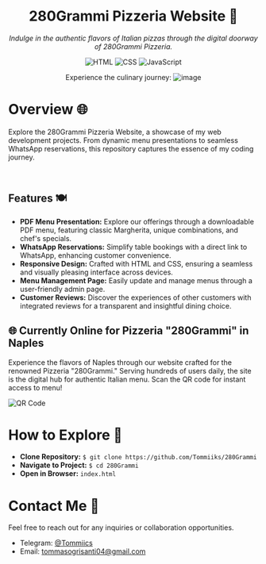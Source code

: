 <div align="center">

<h1>280Grammi Pizzeria Website 🍕</h1>

<em>Indulge in the authentic flavors of Italian pizzas through the digital doorway of 280Grammi Pizzeria.</em>

![HTML](https://img.shields.io/badge/HTML-E34F26?style=for-the-badge&logo=html5&logoColor=white) ![CSS](https://img.shields.io/badge/CSS-1572B6?style=for-the-badge&logo=css3&logoColor=white) ![JavaScript](https://img.shields.io/badge/JavaScript-F7DF1E?style=for-the-badge&logo=javascript&logoColor=black)


Experience the culinary journey:
<img src="https://i.ibb.co/phF4BJz/photo-2024-01-17-13-53-31.jpg" alt="image" border="0">

</div>

<div align="left">

<h1>Overview 🌐</h1>

Explore the 280Grammi Pizzeria Website, a showcase of my web development projects. From dynamic menu presentations to seamless WhatsApp reservations, this repository captures the essence of my coding journey.

</div>

<br>

## Features 🍽️

- **PDF Menu Presentation:** Explore our offerings through a downloadable PDF menu, featuring classic Margherita, unique combinations, and chef's specials.
- **WhatsApp Reservations:** Simplify table bookings with a direct link to WhatsApp, enhancing customer convenience.
- **Responsive Design:** Crafted with HTML and CSS, ensuring a seamless and visually pleasing interface across devices.
- **Menu Management Page:** Easily update and manage menus through a user-friendly admin page.
- **Customer Reviews:** Discover the experiences of other customers with integrated reviews for a transparent and insightful dining choice.

<h2>🌐 Currently Online for Pizzeria "280Grammi" in Naples</h2>

<p>Experience the flavors of Naples through our website crafted for the renowned Pizzeria "280Grammi." Serving hundreds of users daily, the site is the digital hub for  authentic Italian menu. Scan the QR code for instant access to menu!</p>

![QR Code](https://i.ibb.co/vkNs51z/photo-2024-01-17-14-03-14.jpg)

  
<div align="left">

<h1>How to Explore 🚀</h1>

- **Clone Repository:** `$ git clone https://github.com/Tommiiks/280Grammi`
- **Navigate to Project:** `$ cd 280Grammi`
- **Open in Browser:** `index.html`

</div>

<div align="left">

<h1>Contact Me 📩</h1>

Feel free to reach out for any inquiries or collaboration opportunities.

- Telegram: [@Tommiics](https://t.me/Tommiics)
- Email: [tommasogrisanti04@gmail.com](mailto:tommasogrisanti04@gmail.com)

</div>
